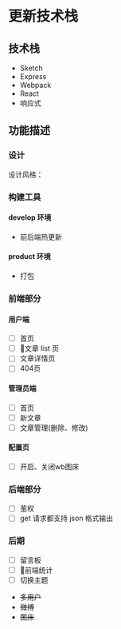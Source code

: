# 更新技术栈

## 技术栈

- Sketch
- Express
- Webpack
- React
- 响应式

## 功能描述

### 设计

设计风格：

### 构建工具

#### develop 环境

- 前后端热更新

#### product 环境

- 打包

### 前端部分

#### 用户端

- [ ] 首页
- [ ] 文章 list 页
- [ ] 文章详情页
- [ ] 404页

#### 管理员端

- [ ] 首页
- [ ] 新文章
- [ ] 文章管理(删除、修改)

#### 配置页

- [ ] 开启、关闭wb图床

### 后端部分

- [ ] 鉴权
- [ ] get 请求都支持 json 格式输出

### 后期

- [ ] 留言板
- [ ] 前端统计
- [ ] 切换主题
- ~~多用户~~
- ~~微博~~
- ~~图床~~